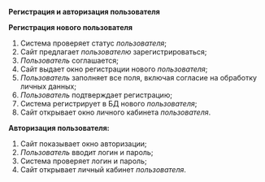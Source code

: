 **Регистрация и авторизация пользователя**

**Регистрация нового пользователя**

1.	Система проверяет статус *пользователя*;
2.	Сайт предлагает *пользователю* зарегистрироваться;
3.	*Пользователь* соглашается;
4.	Сайт выдает окно регистрации нового *пользователя*;
5.	*Пользователь* заполняет все поля, включая согласие на обработку личных данных;
6.	*Пользователь* подтверждает регистрацию;
7.	Система регистрирует в БД нового *пользователя*;
8.	Сайт открывает окно личного кабинета *пользователя*.

**Авторизация пользователя:**

1.	Сайт показывает окно авторизации;
2.	*Пользователь* вводит логин и пароль;
3.	Система проверяет логин и пароль;
4.	Сайт открывает личный кабинет *пользователя*.
